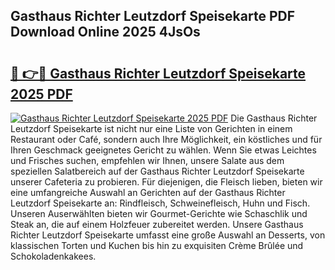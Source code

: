 ## Gasthaus Richter Leutzdorf Speisekarte PDF Download Online 2025 4JsOs

# <h2><a href="http://gc5miv.nevu.top/?p=Gasthaus+Richter+Leutzdorf+Speisekarte">🔗 👉🔴 Gasthaus Richter Leutzdorf Speisekarte 2025 PDF</a></h2>

[![Gasthaus Richter Leutzdorf Speisekarte 2025 PDF](https://i.imgur.com/dBaPXMq.png)](http://gc5miv.nevu.top/?p=Gasthaus+Richter+Leutzdorf+Speisekarte)
Die Gasthaus Richter Leutzdorf Speisekarte ist nicht nur eine Liste von Gerichten in einem Restaurant oder Café, sondern auch Ihre Möglichkeit, ein köstliches und für Ihren Geschmack geeignetes Gericht zu wählen. Wenn Sie etwas Leichtes und Frisches suchen, empfehlen wir Ihnen, unsere Salate aus dem speziellen Salatbereich auf der Gasthaus Richter Leutzdorf Speisekarte unserer Cafeteria zu probieren. Für diejenigen, die Fleisch lieben, bieten wir eine umfangreiche Auswahl an Gerichten auf der Gasthaus Richter Leutzdorf Speisekarte an: Rindfleisch, Schweinefleisch, Huhn und Fisch. Unseren Auserwählten bieten wir Gourmet-Gerichte wie Schaschlik und Steak an, die auf einem Holzfeuer zubereitet werden. Unsere Gasthaus Richter Leutzdorf Speisekarte umfasst eine große Auswahl an Desserts, von klassischen Torten und Kuchen bis hin zu exquisiten Crème Brûlée und Schokoladenkakees.
